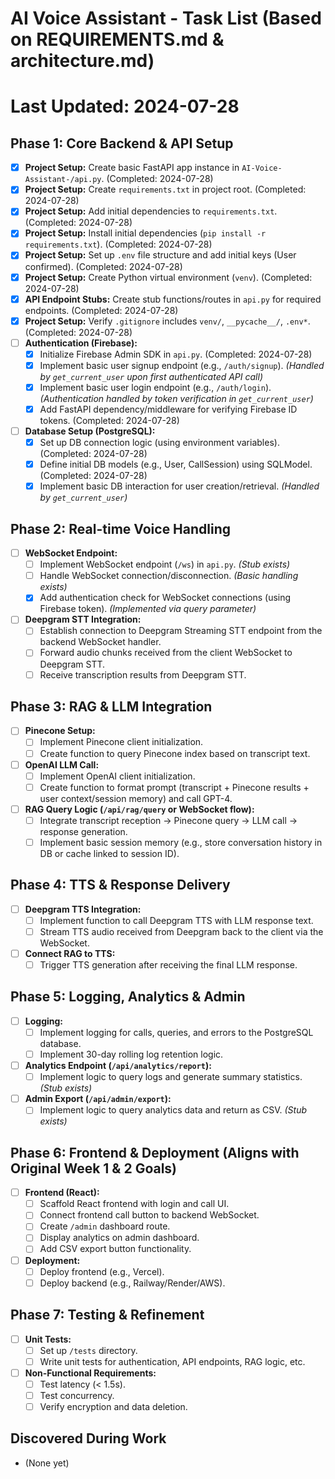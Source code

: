# AI Voice Assistant - Task List (Based on REQUIREMENTS.md & architecture.md)

# Last Updated: 2024-07-28

## Phase 1: Core Backend & API Setup

- [x] **Project Setup:** Create basic FastAPI app instance in `AI-Voice-Assistant-/api.py`. (Completed: 2024-07-28)
- [x] **Project Setup:** Create `requirements.txt` in project root. (Completed: 2024-07-28)
- [x] **Project Setup:** Add initial dependencies to `requirements.txt`. (Completed: 2024-07-28)
- [x] **Project Setup:** Install initial dependencies (`pip install -r requirements.txt`). (Completed: 2024-07-28)
- [x] **Project Setup:** Set up `.env` file structure and add initial keys (User confirmed). (Completed: 2024-07-28)
- [x] **Project Setup:** Create Python virtual environment (`venv`). (Completed: 2024-07-28)
- [x] **API Endpoint Stubs:** Create stub functions/routes in `api.py` for required endpoints. (Completed: 2024-07-28)
- [x] **Project Setup:** Verify `.gitignore` includes `venv/`, `__pycache__/`, `.env*`. (Completed: 2024-07-28)
- [ ] **Authentication (Firebase):**
  - [x] Initialize Firebase Admin SDK in `api.py`. (Completed: 2024-07-28)
  - [x] Implement basic user signup endpoint (e.g., `/auth/signup`). _(Handled by `get_current_user` upon first authenticated API call)_
  - [x] Implement basic user login endpoint (e.g., `/auth/login`). _(Authentication handled by token verification in `get_current_user`)_
  - [x] Add FastAPI dependency/middleware for verifying Firebase ID tokens. (Completed: 2024-07-28)
- [ ] **Database Setup (PostgreSQL):**
  - [x] Set up DB connection logic (using environment variables). (Completed: 2024-07-28)
  - [x] Define initial DB models (e.g., User, CallSession) using SQLModel. (Completed: 2024-07-28)
  - [x] Implement basic DB interaction for user creation/retrieval. _(Handled by `get_current_user`)_

## Phase 2: Real-time Voice Handling

- [ ] **WebSocket Endpoint:**
  - [ ] Implement WebSocket endpoint (`/ws`) in `api.py`. _(Stub exists)_
  - [ ] Handle WebSocket connection/disconnection. _(Basic handling exists)_
  - [x] Add authentication check for WebSocket connections (using Firebase token). _(Implemented via query parameter)_
- [ ] **Deepgram STT Integration:**
  - [ ] Establish connection to Deepgram Streaming STT endpoint from the backend WebSocket handler.
  - [ ] Forward audio chunks received from the client WebSocket to Deepgram STT.
  - [ ] Receive transcription results from Deepgram STT.

## Phase 3: RAG & LLM Integration

- [ ] **Pinecone Setup:**
  - [ ] Implement Pinecone client initialization.
  - [ ] Create function to query Pinecone index based on transcript text.
- [ ] **OpenAI LLM Call:**
  - [ ] Implement OpenAI client initialization.
  - [ ] Create function to format prompt (transcript + Pinecone results + user context/session memory) and call GPT-4.
- [ ] **RAG Query Logic (`/api/rag/query` or WebSocket flow):**
  - [ ] Integrate transcript reception -> Pinecone query -> LLM call -> response generation.
  - [ ] Implement basic session memory (e.g., store conversation history in DB or cache linked to session ID).

## Phase 4: TTS & Response Delivery

- [ ] **Deepgram TTS Integration:**
  - [ ] Implement function to call Deepgram TTS with LLM response text.
  - [ ] Stream TTS audio received from Deepgram back to the client via the WebSocket.
- [ ] **Connect RAG to TTS:**
  - [ ] Trigger TTS generation after receiving the final LLM response.

## Phase 5: Logging, Analytics & Admin

- [ ] **Logging:**
  - [ ] Implement logging for calls, queries, and errors to the PostgreSQL database.
  - [ ] Implement 30-day rolling log retention logic.
- [ ] **Analytics Endpoint (`/api/analytics/report`):**
  - [ ] Implement logic to query logs and generate summary statistics. _(Stub exists)_
- [ ] **Admin Export (`/api/admin/export`):**
  - [ ] Implement logic to query analytics data and return as CSV. _(Stub exists)_

## Phase 6: Frontend & Deployment (Aligns with Original Week 1 & 2 Goals)

- [ ] **Frontend (React):**
  - [ ] Scaffold React frontend with login and call UI.
  - [ ] Connect frontend call button to backend WebSocket.
  - [ ] Create `/admin` dashboard route.
  - [ ] Display analytics on admin dashboard.
  - [ ] Add CSV export button functionality.
- [ ] **Deployment:**
  - [ ] Deploy frontend (e.g., Vercel).
  - [ ] Deploy backend (e.g., Railway/Render/AWS).

## Phase 7: Testing & Refinement

- [ ] **Unit Tests:**
  - [ ] Set up `/tests` directory.
  - [ ] Write unit tests for authentication, API endpoints, RAG logic, etc.
- [ ] **Non-Functional Requirements:**
  - [ ] Test latency (< 1.5s).
  - [ ] Test concurrency.
  - [ ] Verify encryption and data deletion.

## Discovered During Work

- (None yet)
